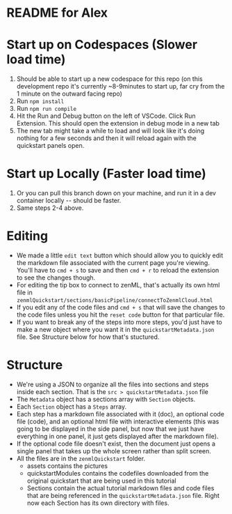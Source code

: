 # README for Alex

# Start up on Codespaces (Slower load time)

1. Should be able to start up a new codespace for this repo (on this development repo it's currently ~8-9minutes to start up, far cry from the 1 minute on the outward facing repo)
2. Run `npm install`
3. Run `npm run compile`
4. Hit the Run and Debug button on the left of VSCode. Click Run Extension. This should open the extension in debug mode in a new tab
5. The new tab might take a while to load and will look like it's doing nothing for a few seconds and then it will reload again with the quickstart panels open.

# Start up Locally (Faster load time)

1. Or you can pull this branch down on your machine, and run it in a dev container locally -- should be faster.
2. Same steps 2-4 above.

# Editing

- We made a little `edit text` button which should allow you to quickly edit the markdown file associated with the current page you're viewing. You'll have to `cmd + s` to save and then `cmd + r` to reload the extension to see the changes though.
- For editing the tip box to connect to zenML, that's actually its own html file in `zenmlQuickstart/sections/basicPipeline/connectToZenmlCloud.html`
- If you edit any of the code files and `cmd + s` that will save the changes to the code files unless you hit the `reset code` button for that particular file.
- If you want to break any of the steps into more steps, you'd just have to make a new object where you want it in the `quickstartMetadata.json` file. See Structure below for how that's stuctured.

# Structure

- We're using a JSON to organize all the files into sections and steps inside each section. That is the `src > quickstartMetadata.json` file
- The `Metadata` object has a sections array with `Section` objects.
- Each `Section` object has a `Steps` array.
- Each step has a markdown file associated with it (doc), an optional code file (code), and an optional html file with interactive elements (this was going to be displayed in the side panel, but now that we just have everything in one panel, it just gets displayed after the markdown file).
- If the optional code file doesn't exist, then the document just opens a single panel that takes up the whole screen rather than split screen.
- All the files are in the `zenmlQuickstart` folder.
  - assets contains the pictures
  - quickstartModules contains the codefiles downloaded from the original quickstart that are being used in this tutorial
  - Sections contain the actual tutorial markdown files and code files that are being referenced in the `quickstartMetadata.json` file. Right now each Section has its own directory with files.

